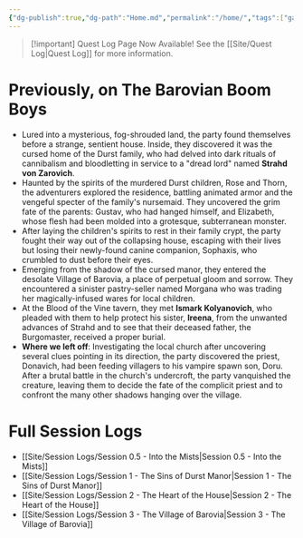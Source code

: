 ```yaml
---
{"dg-publish":true,"dg-path":"Home.md","permalink":"/home/","tags":["gardenEntry"]}
---
```



> [!important] Quest Log Page Now Available!
> See the [[Site/Quest Log\|Quest Log]] for more information.

# Previously, on The Barovian Boom Boys

- Lured into a mysterious, fog-shrouded land, the party found themselves before a strange, sentient house. Inside, they discovered it was the cursed home of the Durst family, who had delved into dark rituals of cannibalism and bloodletting in service to a "dread lord" named **Strahd von Zarovich**.
- Haunted by the spirits of the murdered Durst children, Rose and Thorn, the adventurers explored the residence, battling animated armor and the vengeful specter of the family's nursemaid. They uncovered the grim fate of the parents: Gustav, who had hanged himself, and Elizabeth, whose flesh had been molded into a grotesque, subterranean monster.
- After laying the children's spirits to rest in their family crypt, the party fought their way out of the collapsing house, escaping with their lives but losing their newly-found canine companion, Sophaxis, who crumbled to dust before their eyes.
- Emerging from the shadow of the cursed manor, they entered the desolate Village of Barovia, a place of perpetual gloom and sorrow. They encountered a sinister pastry-seller named Morgana who was trading her magically-infused wares for local children.
- At the Blood of the Vine tavern, they met **Ismark Kolyanovich**, who pleaded with them to help protect his sister, **Ireena**, from the unwanted advances of Strahd and to see that their deceased father, the Burgomaster, received a proper burial.
- **Where we left off**: Investigating the local church after uncovering several clues pointing in its direction, the party discovered the priest, Donavich, had been feeding villagers to his vampire spawn son, Doru. After a brutal battle in the church's undercroft, the party vanquished the creature, leaving them to decide the fate of the complicit priest and to confront the many other shadows hanging over the village.

# Full Session Logs

- [[Site/Session Logs/Session 0.5 - Into the Mists\|Session 0.5 - Into the Mists]]
- [[Site/Session Logs/Session 1 - The Sins of Durst Manor\|Session 1 - The Sins of Durst Manor]]
- [[Site/Session Logs/Session 2 - The Heart of the House\|Session 2 - The Heart of the House]]
- [[Site/Session Logs/Session 3 - The Village of Barovia\|Session 3 - The Village of Barovia]]